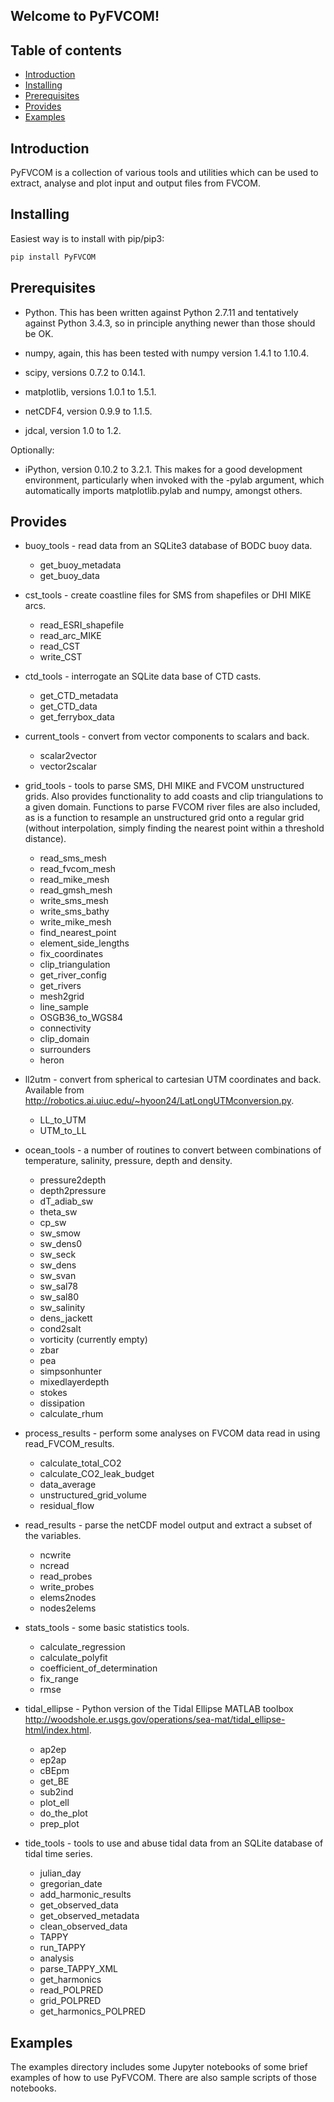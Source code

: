 Welcome to PyFVCOM!
--------------------

Table of contents
-----------------

- [Introduction](#introduction)
- [Installing](#installing)
- [Prerequisites](#prerequisites)
- [Provides](#provides)
- [Examples](#examples)

Introduction
------------

PyFVCOM is a collection of various tools and utilities which can be used to extract, analyse and plot input and output files from FVCOM.

Installing
----------

Easiest way is to install with pip/pip3:

```python
pip install PyFVCOM
```

Prerequisites
-------------

* Python. This has been written against Python 2.7.11 and tentatively against Python 3.4.3, so in principle anything newer than those should be OK.

* numpy, again, this has been tested with numpy version 1.4.1 to 1.10.4.

* scipy, versions 0.7.2 to 0.14.1.

* matplotlib, versions 1.0.1 to 1.5.1.

* netCDF4, version 0.9.9 to 1.1.5.

* jdcal, version 1.0 to 1.2.

Optionally:

* iPython, version 0.10.2 to 3.2.1. This makes for a good development environment, particularly when invoked with the -pylab argument, which automatically imports matplotlib.pylab and numpy, amongst others.


Provides
--------

* buoy_tools - read data from an SQLite3 database of BODC buoy data.
    - get_buoy_metadata
    - get_buoy_data

* cst_tools - create coastline files for SMS from shapefiles or DHI MIKE arcs.
    - read_ESRI_shapefile
    - read_arc_MIKE
    - read_CST
    - write_CST

* ctd_tools - interrogate an SQLite data base of CTD casts.
    - get_CTD_metadata
    - get_CTD_data
    - get_ferrybox_data

* current_tools - convert from vector components to scalars and back.
    - scalar2vector
    - vector2scalar

* grid_tools - tools to parse SMS, DHI MIKE and FVCOM unstructured grids. Also provides functionality to add coasts and clip triangulations to a given domain. Functions to parse FVCOM river files are also included, as is a function to resample an unstructured grid onto a regular grid (without interpolation, simply finding the nearest point within a threshold distance).
    - read_sms_mesh
    - read_fvcom_mesh
    - read_mike_mesh
    - read_gmsh_mesh
    - write_sms_mesh
    - write_sms_bathy
    - write_mike_mesh
    - find_nearest_point
    - element_side_lengths
    - fix_coordinates
    - clip_triangulation
    - get_river_config
    - get_rivers
    - mesh2grid
    - line_sample
    - OSGB36_to_WGS84
    - connectivity
    - clip_domain
    - surrounders
    - heron

* ll2utm - convert from spherical to cartesian UTM coordinates and back. Available from <http://robotics.ai.uiuc.edu/~hyoon24/LatLongUTMconversion.py>. 
    - LL_to_UTM
    - UTM_to_LL

* ocean_tools - a number of routines to convert between combinations of temperature, salinity, pressure, depth and density.
    - pressure2depth
    - depth2pressure
    - dT_adiab_sw
    - theta_sw
    - cp_sw
    - sw_smow
    - sw_dens0
    - sw_seck
    - sw_dens
    - sw_svan
    - sw_sal78
    - sw_sal80
    - sw_salinity
    - dens_jackett
    - cond2salt
    - vorticity (currently empty)
    - zbar
    - pea
    - simpsonhunter
    - mixedlayerdepth
    - stokes
    - dissipation
    - calculate_rhum

* process_results - perform some analyses on FVCOM data read in using read_FVCOM_results.
    - calculate_total_CO2
    - calculate_CO2_leak_budget
    - data_average
    - unstructured_grid_volume
    - residual_flow

* read_results - parse the netCDF model output and extract a subset of the variables.
    - ncwrite
    - ncread
    - read_probes
    - write_probes
    - elems2nodes
    - nodes2elems

* stats_tools - some basic statistics tools.
    - calculate_regression
    - calculate_polyfit
    - coefficient_of_determination
    - fix_range
    - rmse

* tidal_ellipse - Python version of the Tidal Ellipse MATLAB toolbox <http://woodshole.er.usgs.gov/operations/sea-mat/tidal_ellipse-html/index.html>.
    - ap2ep
    - ep2ap
    - cBEpm
    - get_BE
    - sub2ind
    - plot_ell
    - do_the_plot
    - prep_plot

* tide_tools - tools to use and abuse tidal data from an SQLite database of tidal time series.
    - julian_day
    - gregorian_date
    - add_harmonic_results
    - get_observed_data
    - get_observed_metadata
    - clean_observed_data
    - TAPPY
    - run_TAPPY
    - analysis
    - parse_TAPPY_XML
    - get_harmonics
    - read_POLPRED
    - grid_POLPRED
    - get_harmonics_POLPRED


Examples
--------

The examples directory includes some Jupyter notebooks of some brief examples of how to use PyFVCOM. There are also sample scripts of those notebooks.

